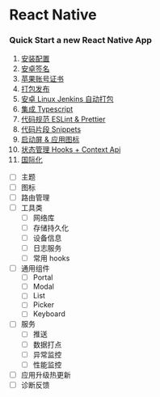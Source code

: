 # React Native

<h3>Quick Start a new React Native App</h3>

1. [安装配置](/cross-platform/rn/start.md)
2. [安卓签名](/cross-platform/rn/androidsign.md)
3. [苹果账号证书](/cross-platform/rn/iossign.md)
4. [打包发布](/cross-platform/rn/autobuild.md)
5. [安卓 Linux Jenkins 自动打包](/cross-platform/rn/linuxbuild.md)
6. [集成 Typescript](/cross-platform/rn/rnwithts.md)
7. [代码规范 ESLint & Prettier](/cross-platform/rn/lint.md)
8. [代码片段 Snippets](/cross-platform/rn/snippets.md)
9. [启动屏 & 应用图标](/cross-platform/rn/splash.md)
10. [状态管理 Hooks + Context Api](/cross-platform/rn/statemgr.md)
11. [国际化](/cross-platform/rn/i18n.md)

- [ ] 主题
- [ ] 图标
- [ ] 路由管理
- [ ] 工具类
  - [ ] 网络库
  - [ ] 存储持久化
  - [ ] 设备信息
  - [ ] 日志服务
  - [ ] 常用 hooks
- [ ] 通用组件
  - [ ] Portal
  - [ ] Modal
  - [ ] List
  - [ ] Picker
  - [ ] Keyboard
- [ ] 服务
  - [ ] 推送
  - [ ] 数据打点
  - [ ] 异常监控
  - [ ] 性能监控
- [ ] 应用升级热更新
- [ ] 诊断反馈
